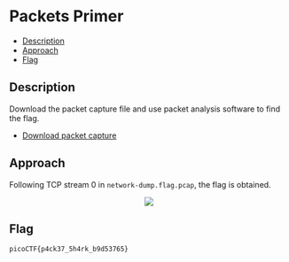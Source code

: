 # Packets Primer

- [Description](#description)
- [Approach](#approach)
- [Flag](#flag)

## Description

Download the packet capture file and use packet analysis software to find the flag.
- [Download packet capture](https://artifacts.picoctf.net/c/195/network-dump.flag.pcap)

## Approach

Following TCP stream 0 in `network-dump.flag.pcap`, the flag is obtained.

<p align="center">
  <img src="https://raw.githubusercontent.com/DarrenPea/picoCTF_writeups/refs/heads/main/picoCTF-2022/Forensics/Packet-Primer/img/flag.png" />
</p>

## Flag

`picoCTF{p4ck37_5h4rk_b9d53765}`